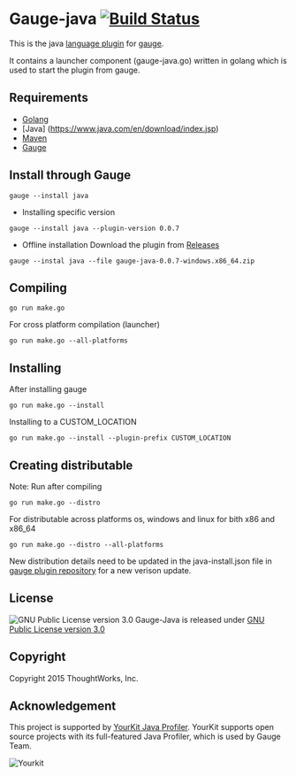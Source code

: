 Gauge-java   [![Build Status](https://travis-ci.org/getgauge/gauge-java.svg?branch=master)](https://travis-ci.org/getgauge/gauge-java)
==========

This is the java [language plugin](http://getgauge.io/documentation/user/current/plugins/README.html) for [gauge](http://getgauge.io).

It contains a launcher component (gauge-java.go) written in golang which is used to start the plugin from gauge.

Requirements
-----------
* [Golang](http://golang.org/)
* [Java] (https://www.java.com/en/download/index.jsp)
* [Maven](https://maven.apache.org/)
* [Gauge](http://getgauge.io)

Install through Gauge
---------------------
````
gauge --install java
````

* Installing specific version
```
gauge --install java --plugin-version 0.0.7
```

* Offline installation
Download the plugin from [Releases](https://github.com/getgauge/gauge-java/releases)
```
gauge --instal java --file gauge-java-0.0.7-windows.x86_64.zip
```

Compiling
---------

````
go run make.go
````

For cross platform compilation (launcher)

````
go run make.go --all-platforms
````

Installing
----------
After installing gauge

````
go run make.go --install
````

Installing to a CUSTOM_LOCATION

````
go run make.go --install --plugin-prefix CUSTOM_LOCATION
````

Creating distributable
----------------------

Note: Run after compiling

````
go run make.go --distro
````

For distributable across platforms os, windows and linux for bith x86 and x86_64

````
go run make.go --distro --all-platforms
````

New distribution details need to be updated in the java-install.json file in  [gauge plugin repository](https://github.com/getgauge/gauge-repository) for a new verison update.

License
-------

![GNU Public License version 3.0](http://www.gnu.org/graphics/gplv3-127x51.png)
Gauge-Java is released under [GNU Public License version 3.0](http://www.gnu.org/licenses/gpl-3.0.txt)

Copyright
---------

Copyright 2015 ThoughtWorks, Inc.

Acknowledgement
---------------

This project is supported by [YourKit Java Profiler](https://www.yourkit.com/java/profiler/index.jsp). YourKit supports open source projects with its full-featured Java Profiler, which is used by Gauge Team.

![Yourkit](https://www.yourkit.com/images/yklogo.png)
